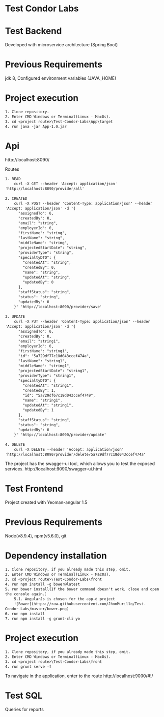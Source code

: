 # Test Condor Labs

# Test Backend
Developed with microservice architecture (Spring Boot)

# Previous Requirements
jdk 8, Configured environment variables (JAVA_HOME)

# Project execution
	1. Clone repository.
	2. Enter CMD Windows or Terminal(Linux - MacOs).
	3. cd <project route>\Test-Condor-Labs\App\target
	4. run java -jar App-1.0.jar

# Api

http://localhost:8090/

Routes
	
	1. READ
		curl -X GET --header 'Accept: application/json' 'http://localhost:8090/provider/all'
	
	2. CREATED
		curl -X POST --header 'Content-Type: application/json' --header 'Accept: application/json' -d '{
		  "assignedTo": 0,
		  "createdBy": 0,
		  "email": "string",
		  "employerId": 0,
		  "firstName": "string",
		  "lastName": "string",
		  "middleName": "string",
		  "projectedStartDate": "string",
		  "providerType": "string",
		  "specialtyDTO": {
			"createdAt": "string",
			"createdBy": 0,
			"name": "string",
			"updatedAt": "string",
			"updatedBy": 0
		  },
		  "staffStatus": "string",
		  "status": "string",
		  "updatedBy": 0
		}' 'http://localhost:8090/provider/save'
		
	3. UPDATE
		curl -X PUT --header 'Content-Type: application/json' --header 'Accept: application/json' -d '{
		  "assignedTo": 0,
		  "createdBy": 0,
		  "email": "string1",
		  "employerId": 0,
		  "firstName": "string1",
		  "id": "5a729df77c18d043ccef474a",
		  "lastName": "string1",
		  "middleName": "string1",
		  "projectedStartDate": "string1",
		  "providerType": "string1",
		  "specialtyDTO": {
			"createdAt": "string1",
			"createdBy": 1,
			"id": "5a729df67c18d043ccef4749",
			"name": "string1",
			"updatedAt": "string1",
			"updatedBy": 1
		  },
		  "staffStatus": "string",
		  "status": "string",
		  "updatedBy": 0
		}' 'http://localhost:8090/provider/update'
	
	4. DELETE
		curl -X DELETE --header 'Accept: application/json' 'http://localhost:8090/provider/delete/5a729df77c18d043ccef474a'
	

The project has the swagger-ui tool, which allows you to test the exposed services.
http://localhost:8090/swagger-ui.html

# Test Frontend

Project created with Yeoman-angular 1.5

# Previous Requirements

Node(v8.9.4), npm(v5.6.0), git

# Dependency installation
	
	1. Clone repository, if you already made this step, omit.
	2. Enter CMD Windows or Terminal(Linux - MacOs).
	3. cd <project route>\Test-Condor-Labs\front
	4. run npm install -g bower@latest
	5. run bower install(If the bower command doesn't work, close and open the console again.)
		5.1. AngularJs is chosen for the app-d project
		![Bower](https://raw.githubusercontent.com/JhonMurillo/Test-Condor-Labs/master/bower.png)
	6. run npm install
	7. run npm install -g grunt-cli yo

# Project execution
	
	1. Clone repository, if you already made this step, omit.
	2. Enter CMD Windows or Terminal(Linux - MacOs).
	3. cd <project route>\Test-Condor-Labs\front
	4. run grunt serve -f
	
To navigate in the application, enter to the route http://localhost:9000/#!/

# Test SQL

Queries for reports

